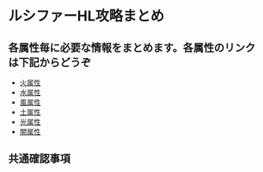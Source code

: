 # ルシファーHL攻略まとめ
## 各属性毎に必要な情報をまとめます。各属性のリンクは下記からどうぞ
* [火属性](/fire.md)
* [水属性]()
* [風属性]()
* [土属性]()
* [光属性]()
* [闇属性]()

## 共通確認事項
